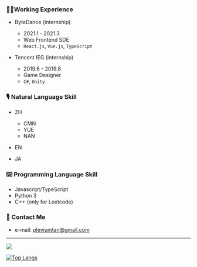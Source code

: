 ### 👨‍🌾Working Experience
* ByteDance (internship)
  * 2021.1 - 2021.3
  * Web Frontend SDE
  * `React.js`, `Vue.js`, `TypeScript`

* Tencent IEG (internship)
  * 2019.6 - 2019.8
  * Game Designer
  * `C#`, `Unity`

### 🎙 Natural Language Skill 
* ZH
  * CMN
  * YUE
  * NAN

* EN
* JA

### ⌨️ Programming Language Skill
* Javascript/TypeScript
* Python 3  
* C++ (only for Leetcode)  

### 📧 Contact Me
* e-mail: pleviumtan@gmail.com

------------------------------

[![](https://github-readme-stats.vercel.app/api?bg_color=151515&text_color=9f9f9f&icon_color=79ff97&title_color=fff&username=pleviumtan&show_icons=true&count_private=true)](https://github-readme-stats.vercel.app/api?bg_color=151515&text_color=9f9f9f&icon_color=79ff97&title_color=fff&username=pleviumtan&show_icons=true&count_private=true)  

[![Top Langs](https://github-readme-stats.vercel.app/api/top-langs/?username=pleviumtan&layout=compact&hide=html,css)](https://github-readme-stats.vercel.app/api/top-langs/?username=pleviumtan&layout=compact&hide=html,css)
